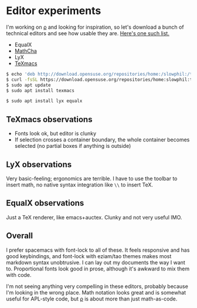 # Editor experiments
I'm working on [ρ](../doc/rho.md) and looking for inspiration, so let's download a bunch of technical editors and see how usable they are. [Here's one such list.](https://tex.stackexchange.com/questions/57068/wysiwyg-latex-editor-for-maths)

+ EqualX
+ [MathCha](https://mathcha.io/editor)
+ LyX
+ [TeXmacs](https://askubuntu.com/questions/694304/texmacs-not-available-ubuntu-15-10)

```sh
$ echo 'deb http://download.opensuse.org/repositories/home:/slowphil:/texmacs-devel/xUbuntu_22.04/ /' | sudo tee /etc/apt/sources.list.d/home:slowphil:texmacs-devel.list
$ curl -fsSL https://download.opensuse.org/repositories/home:slowphil:texmacs-devel/xUbuntu_22.04/Release.key | gpg --dearmor | sudo tee /etc/apt/trusted.gpg.d/home_slowphil_texmacs-devel.gpg > /dev/null
$ sudo apt update
$ sudo apt install texmacs
```

```sh
$ sudo apt install lyx equalx
```


## TeXmacs observations
+ Fonts look ok, but editor is clunky
+ If selection crosses a container boundary, the whole container becomes selected (no partial boxes if anything is outside)


## LyX observations
Very basic-feeling; ergonomics are terrible. I have to use the toolbar to insert math, no native syntax integration like `\\` to insert TeX.


## EqualX observations
Just a TeX renderer, like emacs+auctex. Clunky and not very useful IMO.


## Overall
I prefer spacemacs with font-lock to all of these. It feels responsive and has good keybindings, and font-lock with eziam/tao themes makes most markdown syntax unobtrusive. I can lay out my documents the way I want to. Proportional fonts look good in prose, although it's awkward to mix them with code.

I'm not seeing anything very compelling in these editors, probably because I'm looking in the wrong place. Math notation looks great and is somewhat useful for APL-style code, but [ρ](../doc/rho.md) is about more than just math-as-code.
